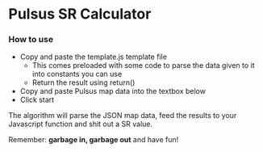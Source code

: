 # Pulsus SR Calculator

### How to use

- Copy and paste the template.js template file
    - This comes preloaded with some code to parse the data given to it into constants you can use
    - Return the result using return()
- Copy and paste Pulsus map data into the textbox below
- Click start

The algorithm will parse the JSON map data, feed the results to your Javascript function and shit out a SR value.  

Remember: **garbage in, garbage out** and have fun!